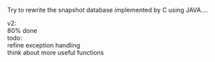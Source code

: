 Try to rewrite the snapshot database implemented by C using JAVA....<br />

v2: <br />
80% done<br />
  todo:<br />
    refine exception handling<br />
    think about more useful functions<br />
